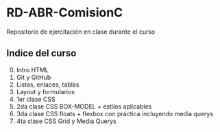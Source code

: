# RD-ABR-ComisionC

Repositorio de ejercitación en clase durante el curso

## Indice del curso

0. Intro HTML
1. Git y GitHub
2. Listas, enlaces, tablas
3. Layout y formularios
4. 1er clase CSS
5. 2da clase CSS BOX-MODEL + estilos aplicables
6. 3da clase CSS floats + flexbox con práctica incluyendo media querys
7. 4ta clase CSS Grid y Media Querys
